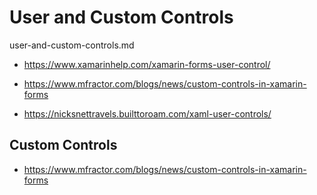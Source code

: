# User and Custom Controls

user-and-custom-controls.md


*   https://www.xamarinhelp.com/xamarin-forms-user-control/

*   https://www.mfractor.com/blogs/news/custom-controls-in-xamarin-forms

*   https://nicksnettravels.builttoroam.com/xaml-user-controls/

## Custom Controls

*   https://www.mfractor.com/blogs/news/custom-controls-in-xamarin-forms

